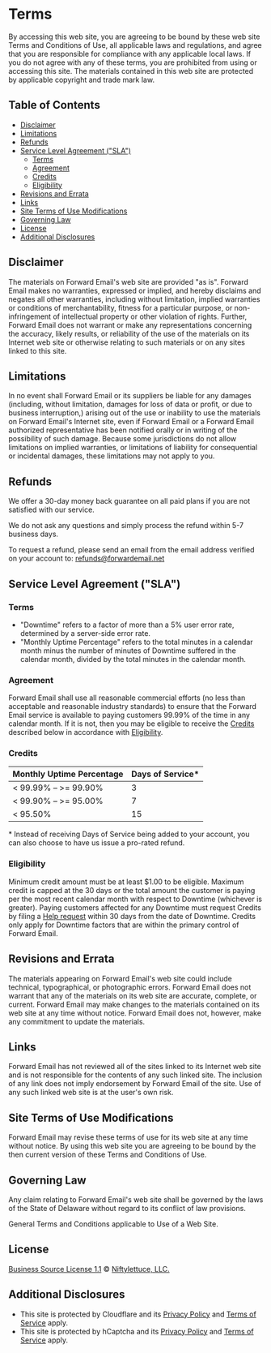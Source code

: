 # Terms

By accessing this web site, you are agreeing to be bound by these web site Terms and Conditions of Use, all applicable laws and regulations, and agree that you are responsible for compliance with any applicable local laws. If you do not agree with any of these terms, you are prohibited from using or accessing this site. The materials contained in this web site are protected by applicable copyright and trade mark law.


## Table of Contents

* [Disclaimer](#disclaimer)
* [Limitations](#limitations)
* [Refunds](#refunds)
* [Service Level Agreement ("SLA")](#service-level-agreement-sla)
  * [Terms](#terms-1)
  * [Agreement](#agreement)
  * [Credits](#credits)
  * [Eligibility](#eligibility)
* [Revisions and Errata](#revisions-and-errata)
* [Links](#links)
* [Site Terms of Use Modifications](#site-terms-of-use-modifications)
* [Governing Law](#governing-law)
* [License](#license)
* [Additional Disclosures](#additional-disclosures)


## Disclaimer

The materials on Forward Email's web site are provided "as is". Forward Email makes no warranties, expressed or implied, and hereby disclaims and negates all other warranties, including without limitation, implied warranties or conditions of merchantability, fitness for a particular purpose, or non-infringement of intellectual property or other violation of rights. Further, Forward Email does not warrant or make any representations concerning the accuracy, likely results, or reliability of the use of the materials on its Internet web site or otherwise relating to such materials or on any sites linked to this site.


## Limitations

In no event shall Forward Email or its suppliers be liable for any damages (including, without limitation, damages for loss of data or profit, or due to business interruption,) arising out of the use or inability to use the materials on Forward Email's Internet site, even if Forward Email or a Forward Email authorized representative has been notified orally or in writing of the possibility of such damage. Because some jurisdictions do not allow limitations on implied warranties, or limitations of liability for consequential or incidental damages, these limitations may not apply to you.


## Refunds

We offer a 30-day money back guarantee on all paid plans if you are not satisfied with our service.

We do not ask any questions and simply process the refund within 5-7 business days.

To request a refund, please send an email from the email address verified on your account to: <refunds@forwardemail.net>


## Service Level Agreement ("SLA")

### Terms

* "Downtime" refers to a factor of more than a 5% user error rate, determined by a server-side error rate.
* "Monthly Uptime Percentage" refers to the total minutes in a calendar month minus the number of minutes of Downtime suffered in the calendar month, divided by the total minutes in the calendar month.

### Agreement

Forward Email shall use all reasonable commercial efforts (no less than acceptable and reasonable industry standards) to ensure that the Forward Email service is available to paying customers 99.99% of the time in any calendar month.  If it is not, then you may be eligible to receive the [Credits](#credits) described below in accordance with [Eligibility](#eligibility).

### Credits

| Monthly Uptime Percentage | Days of Service* |
| ------------------------- | ---------------- |
| < 99.99% – >= 99.90%      | 3                |
| < 99.90% – >= 95.00%      | 7                |
| < 95.50%                  | 15               |

\* Instead of receiving Days of Service being added to your account, you can also choose to have us issue a pro-rated refund.

### Eligibility

Minimum credit amount must be at least $1.00 to be eligible.  Maximum credit is capped at the 30 days or the total amount the customer is paying per the most recent calendar month with respect to Downtime (whichever is greater).  Paying customers affected for any Downtime must request Credits by filing a [Help request](/help) within 30 days from the date of Downtime.  Credits only apply for Downtime factors that are within the primary control of Forward Email.


## Revisions and Errata

The materials appearing on Forward Email's web site could include technical, typographical, or photographic errors. Forward Email does not warrant that any of the materials on its web site are accurate, complete, or current. Forward Email may make changes to the materials contained on its web site at any time without notice. Forward Email does not, however, make any commitment to update the materials.


## Links

Forward Email has not reviewed all of the sites linked to its Internet web site and is not responsible for the contents of any such linked site. The inclusion of any link does not imply endorsement by Forward Email of the site. Use of any such linked web site is at the user's own risk.


## Site Terms of Use Modifications

Forward Email may revise these terms of use for its web site at any time without notice. By using this web site you are agreeing to be bound by the then current version of these Terms and Conditions of Use.


## Governing Law

Any claim relating to Forward Email's web site shall be governed by the laws of the State of Delaware without regard to its conflict of law provisions.

General Terms and Conditions applicable to Use of a Web Site.


## License

[Business Source License 1.1](https://github.com/forwardemail/forwardemail.net/blob/master/LICENSE) © [Niftylettuce, LLC.](https://niftylettuce.com/)


## Additional Disclosures

* This site is protected by Cloudflare and its [Privacy Policy](https://www.cloudflare.com/privacypolicy/) and [Terms of Service](https://www.cloudflare.com/website-terms/) apply.
* This site is protected by hCaptcha and its [Privacy Policy](https://www.hcaptcha.com/privacy) and [Terms of Service](https://www.hcaptcha.com/terms) apply.
